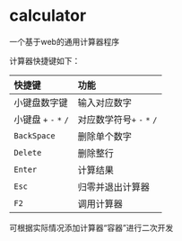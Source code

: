 # calculator
一个基于web的通用计算器程序

计算器快捷键如下：

| 快捷键                 | 功能                    |
| :------------------ | :-------------------- |
| 小键盘数字键              | 输入对应数字                |
| 小键盘 `+` `-` `*` `/` | 对应数学符号`+` `-` `*` `/` |
| `BackSpace`         | 删除单个数字                |
| `Delete`            | 删除整行                  |
| `Enter`             | 计算结果                  |
| `Esc`               | 归零并退出计算器              |
| `F2`                | 调用计算器                 |

可根据实际情况添加计算器“容器”进行二次开发